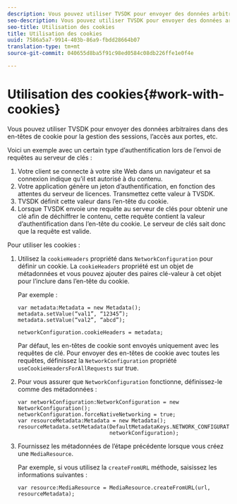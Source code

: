 ```yaml
---
description: Vous pouvez utiliser TVSDK pour envoyer des données arbitraires dans des en-têtes de cookie pour la gestion des sessions, l’accès aux portes, etc.
seo-description: Vous pouvez utiliser TVSDK pour envoyer des données arbitraires dans des en-têtes de cookie pour la gestion des sessions, l’accès aux portes, etc.
seo-title: Utilisation des cookies
title: Utilisation des cookies
uuid: 7586a5a7-9914-403b-86a9-fbdd28664b07
translation-type: tm+mt
source-git-commit: 040655d8ba5f91c98ed0584c08db226ffe1e0f4e

---
```



# Utilisation des cookies{#work-with-cookies}

Vous pouvez utiliser TVSDK pour envoyer des données arbitraires dans des en-têtes de cookie pour la gestion des sessions, l’accès aux portes, etc.

Voici un exemple avec un certain type d’authentification lors de l’envoi de requêtes au serveur de clés :

1. Votre client se connecte à votre site Web dans un navigateur et sa connexion indique qu’il est autorisé à du contenu.
1. Votre application génère un jeton d’authentification, en fonction des attentes du serveur de licences. Transmettez cette valeur à TVSDK.
1. TVSDK définit cette valeur dans l’en-tête du cookie.
1. Lorsque TVSDK envoie une requête au serveur de clés pour obtenir une clé afin de déchiffrer le contenu, cette requête contient la valeur d’authentification dans l’en-tête du cookie. Le serveur de clés sait donc que la requête est valide.

Pour utiliser les cookies :

1. Utilisez la `cookieHeaders` propriété dans `NetworkConfiguration` pour définir un cookie. La `cookieHeaders` propriété est un objet de métadonnées et vous pouvez ajouter des paires clé-valeur à cet objet pour l’inclure dans l’en-tête du cookie.

   Par exemple :

   ```
   var metadata:Metadata = new Metadata(); 
   metadata.setValue(“val1”, “12345”); 
   metadata.setValue(“val2”, “abcd”); 
   
   networkConfiguration.cookieHeaders = metadata;
   ```

   Par défaut, les en-têtes de cookie sont envoyés uniquement avec les requêtes de clé. Pour envoyer des en-têtes de cookie avec toutes les requêtes, définissez la `NetworkConfiguration` propriété `useCookieHeadersForAllRequests` sur true.

1. Pour vous assurer que `NetworkConfiguration` fonctionne, définissez-le comme des métadonnées :

   ```
   var networkConfiguration:NetworkConfiguration = new NetworkConfiguration(); 
   networkConfiguration.forceNativeNetworking = true; 
   var resourceMetadata:Metadata = new Metadata(); 
   resourceMetadata.setMetadata(DefaultMetadataKeys.NETWORK_CONFIGURATION_KEY,  
                                networkConfiguration);
   ```

1. Fournissez les métadonnées de l’étape précédente lorsque vous créez une `MediaResource`.

   Par exemple, si vous utilisez la `createFromURL` méthode, saisissez les informations suivantes :

   ```
   var resource:MediaResource = MediaResource.createFromURL(url, resourceMetadata);
   ```

